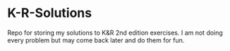 # K-R-Solutions

Repo for storing my solutions to K&R 2nd edition exercises.  I am not doing every problem but may come back later and do them for fun.
